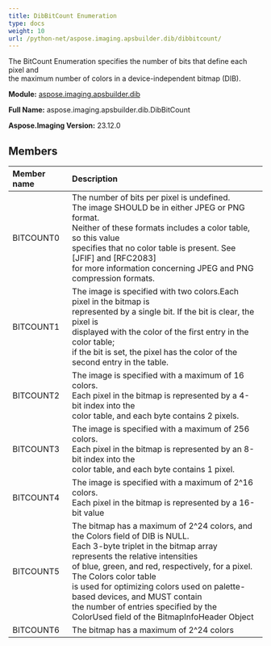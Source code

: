 ```yaml
---
title: DibBitCount Enumeration
type: docs
weight: 10
url: /python-net/aspose.imaging.apsbuilder.dib/dibbitcount/
---
```


The BitCount Enumeration specifies the number of bits that define each pixel and<br/>                the maximum number of colors in a device-independent bitmap (DIB).

**Module:** [aspose.imaging.apsbuilder.dib](/imaging/python-net/aspose.imaging.apsbuilder.dib/)

**Full Name:** aspose.imaging.apsbuilder.dib.DibBitCount

**Aspose.Imaging Version:** 23.12.0

## **Members**
| **Member name** | **Description** |
| :- | :- |
| BITCOUNT0 | The number of bits per pixel is undefined.<br/>                The image SHOULD be in either JPEG or PNG format.<br/>                Neither of these formats includes a color table, so this value<br/>                specifies that no color table is present. See [JFIF] and [RFC2083]<br/>                for more information concerning JPEG and PNG compression formats. |
| BITCOUNT1 | The image is specified with two colors.Each pixel in the bitmap is<br/>                represented by a single bit. If the bit is clear, the pixel is<br/>                displayed with the color of the first entry in the color table;<br/>                if the bit is set, the pixel has the color of the second entry in the table. |
| BITCOUNT2 | The image is specified with a maximum of 16 colors.<br/>                Each pixel in the bitmap is represented by a 4-bit index into the<br/>                color table, and each byte contains 2 pixels. |
| BITCOUNT3 | The image is specified with a maximum of 256 colors.<br/>                Each pixel in the bitmap is represented by an 8-bit index into the<br/>                color table, and each byte contains 1 pixel. |
| BITCOUNT4 | The image is specified with a maximum of 2^16 colors.<br/>                Each pixel in the bitmap is represented by a 16-bit value |
| BITCOUNT5 | The bitmap has a maximum of 2^24 colors, and the Colors field of DIB is NULL.<br/>                Each 3-byte triplet in the bitmap array represents the relative intensities<br/>                of blue, green, and red, respectively, for a pixel. The Colors color table<br/>                is used for optimizing colors used on palette-based devices, and MUST contain<br/>                the number of entries specified by the ColorUsed field of the BitmapInfoHeader Object |
| BITCOUNT6 | The bitmap has a maximum of 2^24 colors |
